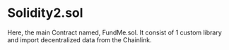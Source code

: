 # Solidity2.sol
Here, the main Contract named, FundMe.sol. It consist of 1 custom library and import decentralized data from the Chainlink.
